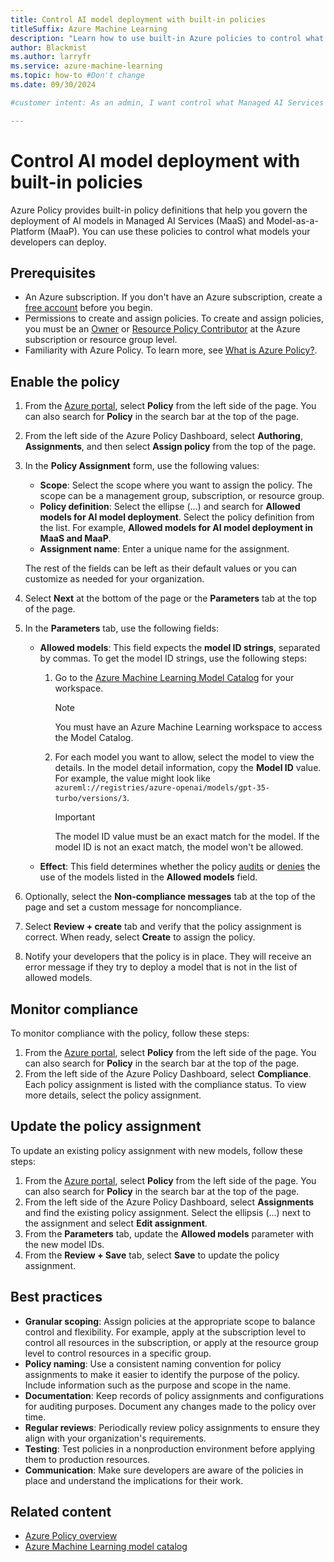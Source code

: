 ```yaml
---
title: Control AI model deployment with built-in policies
titleSuffix: Azure Machine Learning
description: "Learn how to use built-in Azure policies to control what managed AI Services (MaaS) and Model-as-a-Platform (MaaP) AI models can be deployed."
author: Blackmist
ms.author: larryfr
ms.service: azure-machine-learning
ms.topic: how-to #Don't change
ms.date: 09/30/2024

#customer intent: As an admin, I want control what Managed AI Services (MaaS) and Model-as-a-Platform (MaaP) AI models can be deployed by my developers.

---
```


# Control AI model deployment with built-in policies

Azure Policy provides built-in policy definitions that help you govern the deployment of AI models in Managed AI Services (MaaS) and Model-as-a-Platform (MaaP). You can use these policies to control what models your developers can deploy.

## Prerequisites

- An Azure subscription. If you don't have an Azure subscription, create a [free account](https://azure.microsoft.com/free/) before you begin.
- Permissions to create and assign policies. To create and assign policies, you must be an [Owner](/azure/role-based-access-control/built-in-roles#owner) or [Resource Policy Contributor](/azure/role-based-access-control/built-in-roles#resource-policy-contributor) at the Azure subscription or resource group level.
- Familiarity with Azure Policy. To learn more, see [What is Azure Policy?](/azure/governance/policy/overview).

## Enable the policy

1. From the [Azure portal](https://portal.azure.com), select **Policy** from the left side of the page. You can also search for **Policy** in the search bar at the top of the page.
1. From the left side of the Azure Policy Dashboard, select **Authoring**, **Assignments**, and then select **Assign policy** from the top of the page.
1. In the **Policy Assignment** form, use the following values:

    - **Scope**: Select the scope where you want to assign the policy. The scope can be a management group, subscription, or resource group.
    - **Policy definition**: Select the ellipse (...) and search for **Allowed models for AI model deployment**. Select the policy definition from the list. For example, **Allowed models for AI model deployment in MaaS and MaaP**.
    - **Assignment name**: Enter a unique name for the assignment.

    The rest of the fields can be left as their default values or you can customize as needed for your organization.

1. Select **Next** at the bottom of the page or the **Parameters** tab at the top of the page.
1. In the **Parameters** tab, use the following fields:

    - **Allowed models**: This field expects the **model ID strings**, separated by commas. To get the model ID strings, use the following steps:

        1. Go to the [Azure Machine Learning Model Catalog](https://ml.azure.com/model/catalog) for your workspace.
        
            > [!NOTE]
            > You must have an Azure Machine Learning workspace to access the Model Catalog.

        1. For each model you want to allow, select the model to view the details. In the model detail information, copy the **Model ID** value. For example, the value might look like `azureml://registries/azure-openai/models/gpt-35-turbo/versions/3`.
        
            > [!IMPORTANT]
            > The model ID value must be an exact match for the model. If the model ID is not an exact match, the model won't be allowed.

    - **Effect**: This field determines whether the policy [audits](/azure/governance/policy/concepts/effect-audit) or [denies](/azure/governance/policy/concepts/effect-deny) the use of the models listed in the **Allowed models** field.

1. Optionally, select the **Non-compliance messages** tab at the top of the page and set a custom message for noncompliance.
1. Select **Review + create** tab and verify that the policy assignment is correct. When ready, select **Create** to assign the policy.
1. Notify your developers that the policy is in place. They will receive an error message if they try to deploy a model that is not in the list of allowed models.

## Monitor compliance

To monitor compliance with the policy, follow these steps:

1. From the [Azure portal](https://portal.azure.com), select **Policy** from the left side of the page. You can also search for **Policy** in the search bar at the top of the page.
1. From the left side of the Azure Policy Dashboard, select **Compliance**. Each policy assignment is listed with the compliance status. To view more details, select the policy assignment.

## Update the policy assignment

To update an existing policy assignment with new models, follow these steps:

1. From the [Azure portal](https://portal.azure.com), select **Policy** from the left side of the page. You can also search for **Policy** in the search bar at the top of the page.
1. From the left side of the Azure Policy Dashboard, select **Assignments** and find the existing policy assignment. Select the ellipsis (...) next to the assignment and select **Edit assignment**.
1. From the **Parameters** tab, update the **Allowed models** parameter with the new model IDs.
1. From the **Review + Save** tab, select **Save** to update the policy assignment.

## Best practices

- **Granular scoping**: Assign policies at the appropriate scope to balance control and flexibility. For example, apply at the subscription level to control all resources in the subscription, or apply at the resource group level to control resources in a specific group.
- **Policy naming**: Use a consistent naming convention for policy assignments to make it easier to identify the purpose of the policy. Include information such as the purpose and scope in the name.
- **Documentation**: Keep records of policy assignments and configurations for auditing purposes. Document any changes made to the policy over time.
- **Regular reviews**: Periodically review policy assignments to ensure they align with your organization's requirements.
- **Testing**: Test policies in a nonproduction environment before applying them to production resources.
- **Communication**: Make sure developers are aware of the policies in place and understand the implications for their work.

## Related content

- [Azure Policy overview](/azure/governance/policy/overview)
- [Azure Machine Learning model catalog](concept-model-catalog.md)
